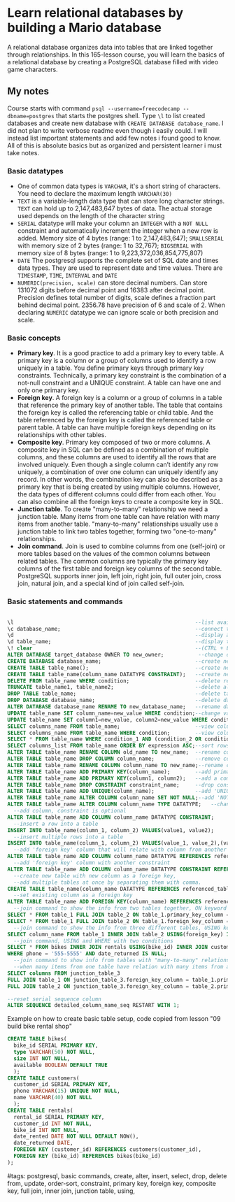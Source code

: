 # Learn relational databases by building a Mario database

A relational database organizes data into tables that are linked together through relationships.
In this 165-lesson course, you will learn the basics of a relational database by creating a PostgreSQL database filled with video game characters.

## My notes

Course starts with command `psql --username=freecodecamp --dbname=postgres` that starts the postgres shell. Type `\l` to list created databases and create new database with `CREATE DATABASE database_name`. I did not plan to write verbose readme even though i easily could. I will instead list important statements and add few notes i found good to know. All of this is absolute basics but as organized and persistent learner i must take notes.

### Basic datatypes

- One of common data types is `VARCHAR`, it's a short string of characters. You need to declare the maximum length `VARCHAR(30)`
- `TEXT` is a variable-length data type that can store long character strings. `TEXT` can hold up to 2,147,483,647 bytes of data. The actual storage used depends on the length of the character string
- `SERIAL` datatype will make your column an `INTEGER` with a `NOT NULL` constraint and automatically increment the integer when a new row is added. Memory size of 4 bytes (range: 1 to 2,147,483,647); `SMALLSERIAL` with memory size of 2 bytes (range: 1 to 32,767); `BIGSERIAL` with memory size of 8 bytes (range: 1 to 9,223,372,036,854,775,807)
- `DATE` The postgresql supports the complete set of SQL date and times data types. They are used to represent date and time values. There are `TIMESTAMP`, `TIME`, `INTERVAL` and `DATE`
- `NUMERIC(precision, scale)` can store decimal numbers. Can store 131072 digits before decimal point and 16383 after decimal point. Precision defines total number of digits, scale defines a fraction part behind decimal point. 2356.78 have precision of 6 and scale of 2. When declaring `NUMERIC` datatype we can ignore scale or both precision and scale.

### Basic concepts

- **Primary key**. It is a good practice to add a primary key to every table. A primary key is a column or a group of columns used to identify a row uniquely in a table. You define primary keys through primary key constraints. Technically, a primary key constraint is the combination of a not-null constraint and a UNIQUE constraint. A table can have one and only one primary key.
- **Foreign key**. A foreign key is a column or a group of columns in a table that reference the primary key of another table. The table that contains the foreign key is called the referencing table or child table. And the table referenced by the foreign key is called the referenced table or parent table. A table can have multiple foreign keys depending on its relationships with other tables.
- **Composite key**. Primary key composed of two or more columns. A composite key in SQL can be defined as a combination of multiple columns, and these columns are used to identify all the rows that are involved uniquely. Even though a single column can’t identify any row uniquely, a combination of over one column can uniquely identify any record. In other words, the combination key can also be described as a primary key that is being created by using multiple columns. However, the data types of different columns could differ from each other. You can also combine all the foreign keys to create a composite key in SQL.
- **Junction table**. To create "many-to-many" relationship we need a junction table. Many items from one table can have relation with many items from another table. "many-to-many" relationships usually use a junction table to link two tables together, forming two "one-to-many" relationships.
- **Join command**. Join is used to combine columns from one (self-join) or more tables based on the values of the common columns between related tables. The common columns are typically the primary key columns of the first table and foreign key columns of the second table. PostgreSQL supports inner join, left join, right join, full outer join, cross join, natural join, and a special kind of join called self-join.

### Basic statements and commands

```sql

\l                                                          --list available databases
\c database_name;                                           --connect to database
\d                                                          --display all tables
\d table_name;                                              --display table details
\! clear                                                    --(CTRL + L) alternative, clear screen
ALTER DATABASE target_database OWNER TO new_owner;           --change database owner
CREATE DATABASE database_name;                              --create new database
CREATE TABLE table_name();                                  --create new table
CREATE TABLE table_name(column_name DATATYPE CONSTRAINT);   --create new table with new columns (no comma between)
DELETE FROM table_name WHERE condition;                     --delete record from table
TRUNCATE table_name1, table_name2;                          --delete all records from the table
DROP TABLE table_name;                                      --delete table from database
DROP DATABASE database_name;                                --delete database
ALTER DATABASE database_name RENAME TO new_database_name;   --rename database
UPDATE table_name SET column_name=new_value WHERE condition;--change value in a row
UPDATE table_name SET column1=new_value, column2=new_value WHERE condition;--change multiple values
SELECT columns_name FROM table_name;                        --view columns in a table, use * to show all columns
SELECT columns_name FROM table_name WHERE condition;        --view columns in a table that match some condition eg. name='Mario'
SELECT * FROM table_name WHERE condition_1 AND (condition_2 OR condition_2) -- multiple conditions;
SELECT columns_list FROM table_name ORDER BY expression ASC;--sort rows by expression in ASC or DESC order
ALTER TABLE table_name RENAME COLUMN old_name TO new_name;  --rename column
ALTER TABLE table_name DROP COLUMN column_name;             --remove column
ALTER TABLE table_name RENAME COLUMN column_name TO new_name;--rename column
ALTER TABLE table_name ADD PRIMARY KEY(column_name);        --add primary key, column that will serve as unique identifier for each row
ALTER TABLE table_name ADD PRIMARY KEY(column1, column2);   --add a composite, primary key
ALTER TABLE table_name DROP CONSTRAINT constraint_name;     --drop constraint, eg. remove primary key (type '\d table_name' for more details)
ALTER TABLE table_name ADD UNIQUE(column_name);             --add 'UNIQUE' constraint to a column_name
ALTER TABLE table_name ALTER COLUMN column_name SET NOT NULL;--add 'NOT NULL' constraint to a column_name
ALTER TABLE table_name ALTER COLUMN column_name TYPE DATATYPE;   --change datatype of a column
  --add column, constraint is optional
ALTER TABLE table_name ADD COLUMN column_name DATATYPE CONSTRAINT;
  --insert a row into a table
INSERT INTO table_name(column_1, column_2) VALUES(value1, value2);
  --insert multiple rows into a table
INSERT INTO table_name(column_1, column_2) VALUES(value_1, value_2),(value_1, value_2);
  --add 'foreign key' column that will relate with column from another table
ALTER TABLE table_name ADD COLUMN column_name DATATYPE REFERENCES referenced_table_name(referenced_column_name);
  --add 'foreign key' column with another constraint
ALTER TABLE table_name ADD COLUMN column_name DATATYPE CONSTRAINT REFERENCES referenced_table_name(referenced_column_name);
  --create new table with new column as a foreign key,
  --add multiple tables at once by separating them with comma.
CREATE TABLE table_name(column_name DATATYPE REFERENCES referenced_table(referenced_column), column_name DATATYPE CONSTRAINT);
  --set existing column as a foreign key
ALTER TABLE table_name ADD FOREIGN KEY(column_name) REFERENCES referenced_table(referenced_column);
  --join command to show the info from two tables together, ON keyword
SELECT * FROM table_1 FULL JOIN table_2 ON table_1.primary_key_column = table_2.foreign_key_column;
SELECT * FROM table_1 FULL JOIN table_2 ON table_1.foreign_key_column = table_2.foreign_key_column;
  --join command to show the info from three different tables, USING keyword
SELECT column_name FROM table_1 INNER JOIN table_2 USING(foreign_key) INNER JOIN table_3 USING(foreign_key)
  --join command, USING and WHERE with two conditions
SELECT * FROM bikes INNER JOIN rentals USING(bike_id) INNER JOIN customers USING(customer_id)
WHERE phone = '555-5555' AND date_returned IS NULL;
  --join command to show info from tables with "many-to-many" relations
  --when many items from one table have relation with many items from another table we have to use a "junction table"
SELECT columns FROM junction_table_3
FULL JOIN table_1 ON junction_table_3.foreign_key_column = table_1.primary_key_column 
FULL JOIN table_2 ON junction_table_3.foreign_key_column = table_2.primary_key_column;

--reset serial sequence column
ALTER SEQUENCE detailed_column_name_seq RESTART WITH 1;
```

Example on how to create basic table setup, code copied from lesson "09 build bike rental shop"

```sql
CREATE TABLE bikes(
  bike_id SERIAL PRIMARY KEY,
  type VARCHAR(50) NOT NULL,
  size INT NOT NULL,
  available BOOLEAN DEFAULT TRUE
  );
CREATE TABLE customers(
  customer_id SERIAL PRIMARY KEY,
  phone VARCHAR(15) UNIQUE NOT NULL,
  name VARCHAR(40) NOT NULL
  );
CREATE TABLE rentals(
  rental_id SERIAL PRIMARY KEY,
  customer_id INT NOT NULL,
  bike_id INT NOT NULL,
  date_rented DATE NOT NULL DEFAULT NOW(),
  date_returned DATE,
  FOREIGN KEY (customer_id) REFERENCES customers(customer_id),
  FOREIGN KEY (bike_id) REFERENCES bikes(bike_id)
);
```


#tags: postgresql, basic commands, create, alter, insert, select, drop, delete from, update, order-sort, constraint, primary key, foreign key, composite key, full join, inner join, junction table, using,